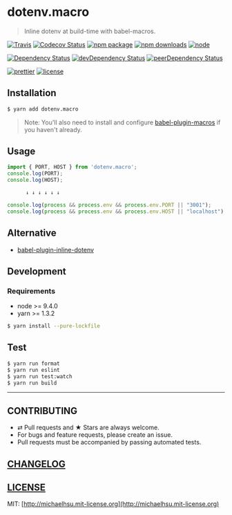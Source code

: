 # dotenv.macro

> Inline dotenv at build-time with babel-macros.

[![Travis][build-badge]][build]
[![Codecov Status][codecov-badge]][codecov]
[![npm package][npm-badge]][npm]
[![npm downloads][npm-downloads]][npm]
[![node][node]]()

[![Dependency Status][dependency-badge]][dependency]
[![devDependency Status][devdependency-badge]][devdependency]
[![peerDependency Status][peerdependency-badge]][peerdependency]

[![prettier][prettier-badge]][prettier]
[![license][license-badge]][license]

## Installation

```sh
$ yarn add dotenv.macro
```

> Note: You'll also need to install and configure [babel-plugin-macros](https://github.com/kentcdodds/babel-plugin-macros) if you haven't already.

## Usage

```js
import { PORT, HOST } from 'dotenv.macro';
console.log(PORT);
console.log(HOST);

      ↓ ↓ ↓ ↓ ↓ ↓

console.log(process && process.env && process.env.PORT || "3001");
console.log(process && process.env && process.env.HOST || "localhost");
```

## Alternative

* [babel-plugin-inline-dotenv](https://github.com/brysgo/babel-plugin-inline-dotenv)

## Development

### Requirements

* node >= 9.4.0
* yarn >= 1.3.2

```sh
$ yarn install --pure-lockfile
```

## Test

```sh
$ yarn run format
$ yarn run eslint
$ yarn run test:watch
$ yarn run build
```

---

## CONTRIBUTING

* ⇄ Pull requests and ★ Stars are always welcome.
* For bugs and feature requests, please create an issue.
* Pull requests must be accompanied by passing automated tests.

## [CHANGELOG](CHANGELOG.md)

## [LICENSE](LICENSE)

MIT: [http://michaelhsu.mit-license.org](http://michaelhsu.mit-license.org)

[build-badge]: https://img.shields.io/travis/evenchange4/dotenv.macro/master.svg?style=flat-square
[build]: https://travis-ci.org/evenchange4/dotenv.macro
[npm-badge]: https://img.shields.io/npm/v/dotenv.macro.svg?style=flat-square
[npm]: https://www.npmjs.org/package/dotenv.macro
[codecov-badge]: https://img.shields.io/codecov/c/github/evenchange4/dotenv.macro.svg?style=flat-square
[codecov]: https://codecov.io/github/evenchange4/dotenv.macro?branch=master
[node]: https://img.shields.io/node/v/dotenv.macro.svg?style=flat-square
[npm-downloads]: https://img.shields.io/npm/dt/dotenv.macro.svg?style=flat-square
[license-badge]: https://img.shields.io/npm/l/dotenv.macro.svg?style=flat-square
[license]: http://michaelhsu.mit-license.org/
[dependency-badge]: https://david-dm.org/evenchange4/dotenv.macro.svg?style=flat-square
[dependency]: https://david-dm.org/evenchange4/dotenv.macro
[devdependency-badge]: https://david-dm.org/evenchange4/dotenv.macro/dev-status.svg?style=flat-square
[devdependency]: https://david-dm.org/evenchange4/dotenv.macro#info=devDependencies
[peerdependency-badge]: https://david-dm.org/evenchange4/dotenv.macro/peer-status.svg?style=flat-square
[peerdependency]: https://david-dm.org/evenchange4/dotenv.macro#info=peerDependencies
[prettier-badge]: https://img.shields.io/badge/styled_with-prettier-ff69b4.svg?style=flat-square
[prettier]: https://github.com/prettier/prettier
